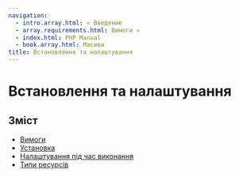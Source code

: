 ```yaml
---
navigation:
  - intro.array.html: « Введение
  - array.requirements.html: Вимоги »
  - index.html: PHP Manual
  - book.array.html: Масиви
title: Встановлення та налаштування
---
```

# Встановлення та налаштування

## Зміст

-   [Вимоги](array.requirements.html)
-   [Установка](array.installation.html)
-   [Налаштування під час виконання](array.configuration.html)
-   [Типи ресурсів](array.resources.html)
